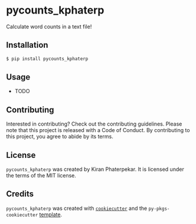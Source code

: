 # pycounts_kphaterp

Calculate word counts in a text file!

## Installation

```bash
$ pip install pycounts_kphaterp
```

## Usage

- TODO

## Contributing

Interested in contributing? Check out the contributing guidelines. Please note that this project is released with a Code of Conduct. By contributing to this project, you agree to abide by its terms.

## License

`pycounts_kphaterp` was created by Kiran Phaterpekar. It is licensed under the terms of the MIT license.

## Credits

`pycounts_kphaterp` was created with [`cookiecutter`](https://cookiecutter.readthedocs.io/en/latest/) and the `py-pkgs-cookiecutter` [template](https://github.com/py-pkgs/py-pkgs-cookiecutter).
